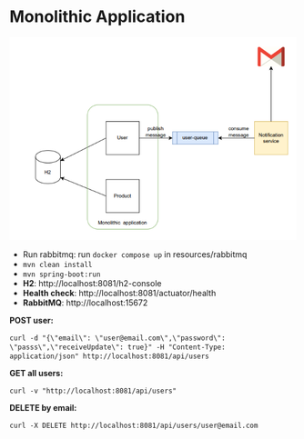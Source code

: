 # Monolithic Application

![img.png](img.png)


- Run rabbitmq: run ```docker compose up``` in resources/rabbitmq
- ```mvn clean install```
- ```mvn spring-boot:run```
- **H2**: http://localhost:8081/h2-console 
- **Health check**: http://localhost:8081/actuator/health
- **RabbitMQ**: http://localhost:15672

**POST user:**
```
curl -d "{\"email\": \"user@email.com\",\"password\": \"passs\",\"receiveUpdate\": true}" -H "Content-Type: application/json" http://localhost:8081/api/users
```

**GET all users:**
```
curl -v "http://localhost:8081/api/users"
```

**DELETE by email:**
```
curl -X DELETE http://localhost:8081/api/users/user@email.com	
```

